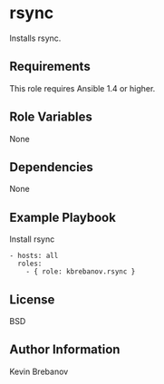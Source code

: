 rsync
=====

Installs rsync.

Requirements
------------

This role requires Ansible 1.4 or higher.

Role Variables
--------------

None

Dependencies
------------

None

Example Playbook
----------------

Install rsync
```
- hosts: all
  roles:
    - { role: kbrebanov.rsync }
```

License
-------

BSD

Author Information
------------------

Kevin Brebanov
